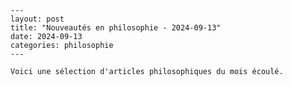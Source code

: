 
    ---
    layout: post
    title: "Nouveautés en philosophie - 2024-09-13"
    date: 2024-09-13
    categories: philosophie
    ---

    Voici une sélection d'articles philosophiques du mois écoulé.

    